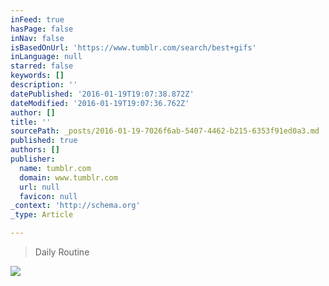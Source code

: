 ```yaml
---
inFeed: true
hasPage: false
inNav: false
isBasedOnUrl: 'https://www.tumblr.com/search/best+gifs'
inLanguage: null
starred: false
keywords: []
description: ''
datePublished: '2016-01-19T19:07:38.872Z'
dateModified: '2016-01-19T19:07:36.762Z'
author: []
title: ''
sourcePath: _posts/2016-01-19-7026f6ab-5407-4462-b215-6353f91ed0a3.md
published: true
authors: []
publisher:
  name: tumblr.com
  domain: www.tumblr.com
  url: null
  favicon: null
_context: 'http://schema.org'
_type: Article

---
```

> Daily Routine

![](https://s3-us-west-2.amazonaws.com/the-grid-img/p/a18c70cfa603522cb96e3b80e13dcd7a90ffa87b.gif)